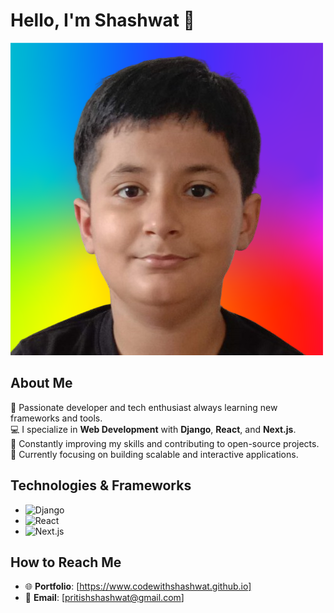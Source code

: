 # Hello, I'm Shashwat 👋

![Shashwat's Photo](./Profile.png)  <!-- Replace with your image URL -->

## About Me

🚀 Passionate developer and tech enthusiast always learning new frameworks and tools.  
💻 I specialize in **Web Development** with **Django**, **React**, and **Next.js**.  
🌱 Constantly improving my skills and contributing to open-source projects.  
🎯 Currently focusing on building scalable and interactive applications.

## Technologies & Frameworks

- ![Django](https://img.shields.io/badge/Django-092e20?logo=django&logoColor=white)
- ![React](https://img.shields.io/badge/React-61DAFB?logo=react&logoColor=black)
- ![Next.js](https://img.shields.io/badge/Next.js-000000?logo=next.js&logoColor=white)

## How to Reach Me

- 🌐 **Portfolio**: [https://www.codewithshashwat.github.io]  
- 📧 **Email**: [pritishshashwat@gmail.com]  
